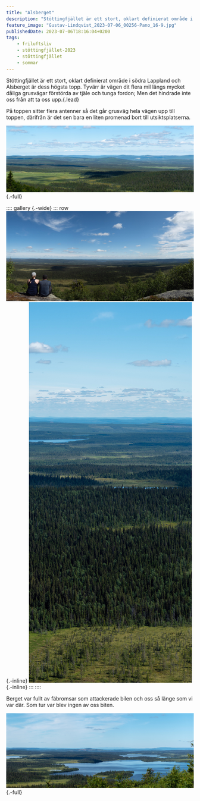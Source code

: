 ```yaml
---
title: "Alsberget"
description: "Stöttingfjället är ett stort, oklart definierat område i södra Lappland och Alsberget är dess högsta topp."
feature_image: "Gustav-Lindqvist_2023-07-06_00256-Pano_16-9.jpg"
publishedDate: 2023-07-06T18:16:04+0200
tags:
    - friluftsliv
    - stöttingfjället-2023
    - stöttingfjället
    - sommar
---
```


Stöttingfjället är ett stort, oklart definierat område i södra Lappland och Alsberget är dess högsta topp. Tyvärr är vägen dit flera mil längs mycket dåliga grusvägar förstörda av tjäle och tunga fordon; Men det hindrade inte oss från att ta oss upp.{.lead}

På toppen sitter flera antenner så det går grusväg hela vägen upp till toppen, därifrån är det sen bara en liten promenad bort till utsiktsplatserna.

![Utsikt norrut från Alsberget över ett landskap bestående av myrar och skogar. Några få moln kastar stora skuggor på marken](Gustav-Lindqvist_2023-07-06_00296-Pano_3000w.jpg "Utsikt norrut från Alsberget"){.-full}

:::: gallery {.-wide}
::: row
![Två personer sitter på en klippa och tittar ut över ett skogs- och myrlandskap](Gustav-Lindqvist_2023-07-06_00273-Pano_3000w.jpg){.-inline}
![En stående bild där olika delar av landskapet på bilden bildar lager. I botten syns en våtmark, ovanför det bildar en skog ett lager och sen är det ett lapptäcke av myrar och skog. Längst upp i bilden syns en blå himmel med några moln](Gustav-Lindqvist_2023-07-06_00317-Pano_3000w.jpg){.-inline}
:::
::::

Berget var fullt av fäbromsar som attackerade bilen och oss så länge som vi var där. Som tur var blev ingen av oss biten.

![Utsikt från Alsberget västerut. Längst bort i bilden går det att se några snätäckta berg som ligger längs Norska gränsen. Lite närmre syns flera skogsklädda bergstoppar och allra närmst syns en stor sjö.](Gustav-Lindqvist_2023-07-06_00256-Pano_3000w.jpg "Utsikt österut från Alsberget.<br>Längst bort syns snäklädda fjäll nära norska gränsen och närmst syns Alsträsket"){.-full}